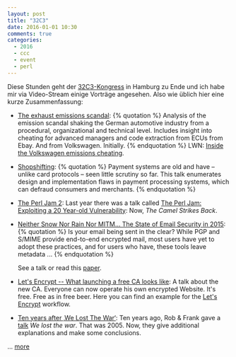 ```yaml
---
layout: post
title: "32C3"
date: 2016-01-01 10:30
comments: true
categories:
  - 2016
  - ccc
  - event
  - perl
---
```

Diese Stunden geht der [32C3-Kongress][32c3] in Hamburg zu Ende und ich
habe mir via Video-Stream einige Vorträge angesehen. Also wie üblich
hier eine kurze Zusammenfassung:

* [The exhaust emissions scandal][dieselgate]:
  {% quotation %}
  Analysis of the emission scandal shaking the German automotive
  industry from a procedural, organizational and technical level.
  Includes insight into cheating for advanced managers and code
  extraction from ECUs from Ebay. And from Volkswagen. Initially.
  {% endquotation %}
  LWN: [Inside the Volkswagen emissions cheating][lwn].

* [Shopshifting][shopshifting]:
  {% quotation %}
  Payment systems are old and have – unlike card protocols – seen
  little scrutiny so far. This talk enumerates design and
  implementation flaws in payment processing systems, which can
  defraud consumers and merchants.
  {% endquotation %}

* [The Perl Jam 2][perl2]:
  Last year there was a talk called [The Perl Jam: Exploiting a 20
  Year-old Vulnerability][perl1]: Now, _The Camel Strikes Back_.

* [Neither Snow Nor Rain Nor MITM… The State of Email Security in 2015][email]:
  {% quotation %}
  Is your email being sent in the clear? While PGP and S/MIME provide
  end-to-end encrypted mail, most users have yet to adopt these
  practices, and for users who have, these tools leave metadata ...
  {% endquotation %}

  See a talk or read this [paper][paper].

* [Let's Encrypt -- What launching a free CA looks like][letsencrypt]:
  A talk about the new CA. Everyone can now operate his own encrypted
  Website. It's free. Free as in free beer. Here you can find an
  example for the [Let's Encrypt][myacme] workflow.

* [Ten years after ‚We Lost The War‘][lostthewar2]:
  Ten years ago, Rob & Frank gave a [talk][wltw] _We lost the war_.
  That was 2005. Now, they give additional explanations and make some
  conclusions.

... [more][more]

[lwn]: https://lwn.net/SubscriberLink/670488/4350e3873e2fa15c/
[paper]: https://zakird.com/papers/mail.pdf
[more]: https://media.ccc.de/b/congress/2015
[wltw]: https://media.ccc.de/v/22C3-920-en-we_lost_the_war
[lostthewar2]: https://media.ccc.de/v/32c3-7501-ten_years_after_we_lost_the_war
[letsencrypt]: https://media.ccc.de/v/32c3-7528-let_s_encrypt_--_what_launching_a_free_ca_looks_like
[email]: https://media.ccc.de/v/32c3-7255-neither_snow_nor_rain_nor_mitm_the_state_of_email_security_in_2015
[dieselgate]: https://media.ccc.de/v/32c3-7331-the_exhaust_emissions_scandal_dieselgate
[shopshifting]: https://media.ccc.de/v/32c3-7368-shopshifting
[perl1]: /blog/2015/01/03/31c3/
[perl2]: https://media.ccc.de/v/32c3-7130-the_perl_jam_2
[32c3]: https://events.ccc.de/congress/2015/wiki/Main_Page
[myacme]: https://gist.github.com/manuel-io/5a57432ee7860526ded7

